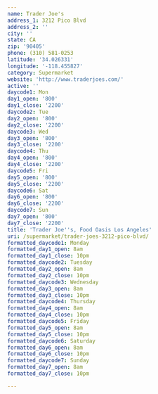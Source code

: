 ```yaml
---
name: Trader Joe's
address_1: 3212 Pico Blvd
address_2: ''
city: ''
state: CA
zip: '90405'
phone: (310) 581-0253
latitude: '34.026331'
longitude: '-118.455827'
category: Supermarket
website: 'http://www.traderjoes.com/'
active: ''
daycode1: Mon
day1_open: '800'
day1_close: '2200'
daycode2: Tue
day2_open: '800'
day2_close: '2200'
daycode3: Wed
day3_open: '800'
day3_close: '2200'
daycode4: Thu
day4_open: '800'
day4_close: '2200'
daycode5: Fri
day5_open: '800'
day5_close: '2200'
daycode6: Sat
day6_open: '800'
day6_close: '2200'
daycode7: Sun
day7_open: '800'
day7_close: '2200'
title: 'Trader Joe''s, Food Oasis Los Angeles'
uri: /supermarket/trader-joes-3212-pico-blvd/
formatted_daycode1: Monday
formatted_day1_open: 8am
formatted_day1_close: 10pm
formatted_daycode2: Tuesday
formatted_day2_open: 8am
formatted_day2_close: 10pm
formatted_daycode3: Wednesday
formatted_day3_open: 8am
formatted_day3_close: 10pm
formatted_daycode4: Thursday
formatted_day4_open: 8am
formatted_day4_close: 10pm
formatted_daycode5: Friday
formatted_day5_open: 8am
formatted_day5_close: 10pm
formatted_daycode6: Saturday
formatted_day6_open: 8am
formatted_day6_close: 10pm
formatted_daycode7: Sunday
formatted_day7_open: 8am
formatted_day7_close: 10pm

---
```

